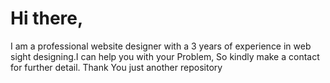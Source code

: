 # Hi there,
 I am a professional website designer with a 3 years of experience in web sight designing.I can help you with your Problem,
So kindly make a contact for further detail. Thank You
just another repository
